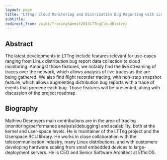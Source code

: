 ```yaml
---
layout: page
title: "LTTng: Cloud Monitoring and Distribution Bug Reporting with Live Streaming and Snapshots"
subtitle: 
redirect_from: /wiki/TracingSummit2013LTTngCloudDistro/
---
```


## Abstract
The latest developments in LTTng include features relevant for use-cases ranging from Linux distribution bug report data collection to cloud monitoring. Amongst those features, we notably find the live streaming of traces over the network, which allows analysis of live traces as the are being gathered. We also find flight recorder tracing, with non-stop snapshot feature, which allows augmenting distribution bug reports with a trace of events that precede each bug. Those features will be presented, along with discussion of the project roadmap.

## Biography
Mathieu Desnoyers main contributions are in the area of tracing (monitoring/performance analysis/debugging) and scalability, both at the kernel and user-space levels. He is maintainer of the LTTng project and the Userspace RCU library. He works in close collaboration with the telecommunication industry, many Linux distributions, and with customers developing hardware scaling from small embedded devices to large-deployment servers. He is CEO and Senior Software Architect at EfficiOS.
